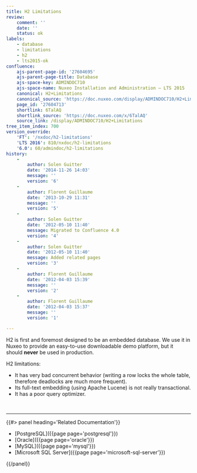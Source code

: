 ```yaml
---
title: H2 Limitations
review:
    comment: ''
    date: ''
    status: ok
labels:
    - database
    - limitations
    - h2
    - lts2015-ok
confluence:
    ajs-parent-page-id: '27604695'
    ajs-parent-page-title: Database
    ajs-space-key: ADMINDOC710
    ajs-space-name: Nuxeo Installation and Administration — LTS 2015
    canonical: H2+Limitations
    canonical_source: 'https://doc.nuxeo.com/display/ADMINDOC710/H2+Limitations'
    page_id: '27604713'
    shortlink: 6TalAQ
    shortlink_source: 'https://doc.nuxeo.com/x/6TalAQ'
    source_link: /display/ADMINDOC710/H2+Limitations
tree_item_index: 700
version_override:
    'FT': '/nxdoc/h2-limitations'
    'LTS 2016': 810/nxdoc/h2-limitations
    '6.0': 60/admindoc/h2-limitations
history:
    -
        author: Solen Guitter
        date: '2014-11-26 14:03'
        message: ''
        version: '6'
    -
        author: Florent Guillaume
        date: '2013-10-29 11:31'
        message: ''
        version: '5'
    -
        author: Solen Guitter
        date: '2012-05-10 11:40'
        message: Migrated to Confluence 4.0
        version: '4'
    -
        author: Solen Guitter
        date: '2012-05-10 11:40'
        message: Added related pages
        version: '3'
    -
        author: Florent Guillaume
        date: '2012-04-03 15:39'
        message: ''
        version: '2'
    -
        author: Florent Guillaume
        date: '2012-04-03 15:37'
        message: ''
        version: '1'

---
```

H2 is first and foremost designed to be an embedded database. We use it in Nuxeo to provide an easy-to-use downloadable demo platform, but it should **never** be used in production.

H2 limitations:

*   It has very bad concurrent behavior (writing a row locks the whole table, therefore deadlocks are much more frequent).
*   Its full-text embedding (using Apache Lucene) is not really transactional.
*   It has a poor query optimizer.

&nbsp;

* * *

<div class="row" data-equalizer data-equalize-on="medium"><div class="column medium-6">{{#> panel heading='Related Documentation'}}

*   [PostgreSQL]({{page page='postgresql'}})
*   [Oracle]({{page page='oracle'}})
*   [MySQL]({{page page='mysql'}})
*   [Microsoft SQL Server]({{page page='microsoft-sql-server'}})

{{/panel}}</div><div class="column medium-6">

&nbsp;

</div></div>
